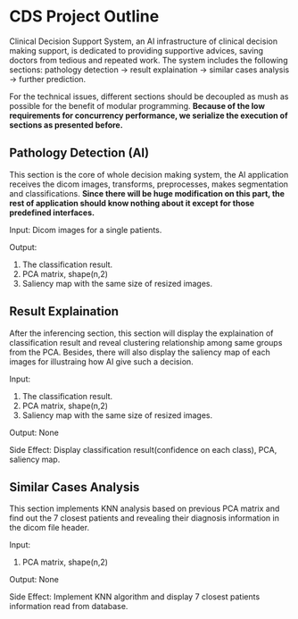 # CDS Project Outline
Clinical Decision Support System, an AI infrastructure of clinical decision making support, is dedicated to providing supportive advices, saving doctors from tedious and repeated work. The system includes the following sections: pathology detection -> result explaination -> similar cases analysis -> further prediction.

For the technical issues, different sections should be decoupled as mush as possible for the benefit of modular programming. **Because of the low requirements for concurrency performance, we serialize the execution of sections as presented before.**

## Pathology Detection (AI)
This section is the core of whole decision making system, the AI application receives the dicom images, transforms, preprocesses, makes segmentation and classifications. **Since there will be huge modification on this part, the rest of application should know nothing about it except for those predefined interfaces.**

Input: Dicom images for a single patients.

Output: 

1. The classification result.
2. PCA matrix, shape(n,2)
3. Saliency map with the same size of resized images.

## Result Explaination
After the inferencing section, this section will display the explaination of classification result and reveal clustering relationship among same groups from the PCA. Besides, there will also display the saliency map of each images for illustraing how AI give such a decision. 

Input:
1. The classification result.
2. PCA matrix, shape(n,2)
3. Saliency map with the same size of resized images.

Output: None

Side Effect: Display classification result(confidence on each class), PCA, saliency map.

## Similar Cases Analysis
This section implements KNN analysis based on previous PCA matrix and find out the 7 closest patients and revealing their diagnosis information in the dicom file header.

Input:
1. PCA matrix, shape(n,2)

Output: None

Side Effect: Implement KNN algorithm and display 7 closest patients information read from database.